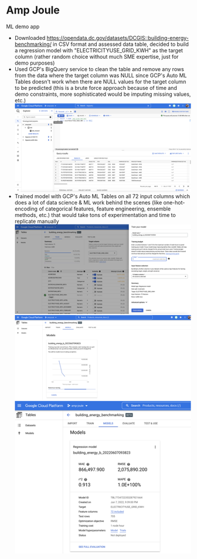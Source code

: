 # Amp Joule
ML demo app

- Downloaded https://opendata.dc.gov/datasets/DCGIS::building-energy-benchmarking/ in CSV format and assessed data table, decided to build a regression model with "ELECTRICITYUSE_GRID_KWH" as the target column (rather random choice without much SME expertise, just for demo purposes)
- Used GCP's BigQuery service to clean the table and remove any rows from the data where the target column was NULL since GCP's Auto ML Tables doesn't work when there are NULL values for the target column to be predicted (this is a brute force approach because of time and demo constraints, more sophisticated would be imputing missing values, etc.)
![BQ](screenshots/clean_data_table_in_gcp_bigquery.png)
- Trained model with GCP's Auto ML Tables on all 72 input columns which does a lot of data science & ML work behind the scenes (like one-hot-encoding of categorical features, feature engineering, ensemble methods, etc.) that would take tons of experimentation and time to replicate manually
![AutoML](screenshots/training_model_features_and_target.png)
![AutoML](screenshots/training_model_with_gcp_automl_tables.png)
![AutoML](screenshots/model_evaluation.png)
